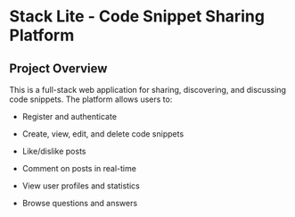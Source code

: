 # Stack Lite - Code Snippet Sharing Platform

## Project Overview
This is a full-stack web application for sharing, discovering, and discussing code snippets. The platform allows users to:
- Register and authenticate

- Create, view, edit, and delete code snippets

- Like/dislike posts

- Comment on posts in real-time

- View user profiles and statistics

- Browse questions and answers
